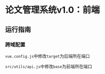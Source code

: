 # 论文管理系统v1.0：前端

## 运行指南
### 跨域配置
```vue.config.js```中修改```target```为后端所在端口

```src/utils/api.js```中修改```base```为前端所在端口
